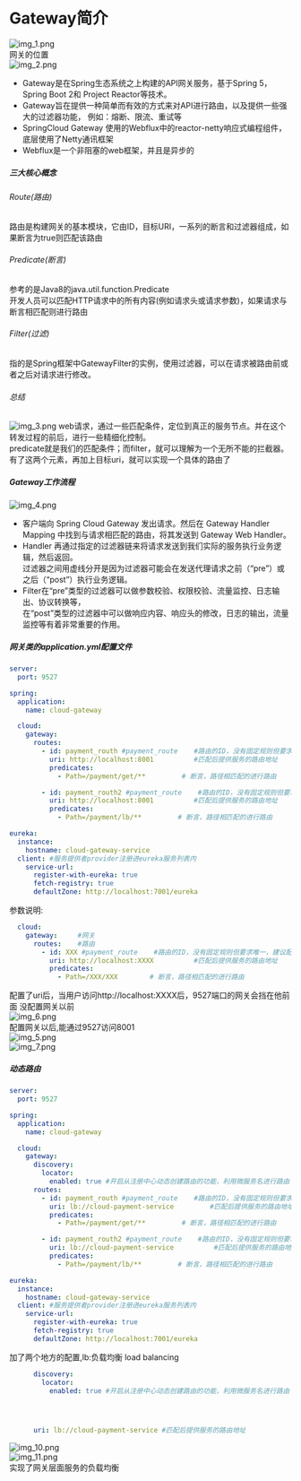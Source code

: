 # Gateway简介
![img_1.png](img_1.png)  
网关的位置      
![img_2.png](img_2.png)  
* Gateway是在Spring生态系统之上构建的API网关服务，基于Spring 5，Spring Boot 2和 Project Reactor等技术。  
* Gateway旨在提供一种简单而有效的方式来对API进行路由，以及提供一些强大的过滤器功能， 例如：熔断、限流、重试等      
* SpringCloud Gateway 使用的Webflux中的reactor-netty响应式编程组件，底层使用了Netty通讯框架  
* Webflux是一个非阻塞的web框架，并且是异步的  


##### 三大核心概念  
###### Route(路由)  
路由是构建网关的基本模块，它由ID，目标URI，一系列的断言和过滤器组成，如果断言为true则匹配该路由
###### Predicate(断言)  
参考的是Java8的java.util.function.Predicate  
开发人员可以匹配HTTP请求中的所有内容(例如请求头或请求参数)，如果请求与断言相匹配则进行路由  
###### Filter(过滤)  
指的是Spring框架中GatewayFilter的实例，使用过滤器，可以在请求被路由前或者之后对请求进行修改。  

###### 总结
![img_3.png](img_3.png)
web请求，通过一些匹配条件，定位到真正的服务节点。并在这个转发过程的前后，进行一些精细化控制。  
predicate就是我们的匹配条件；而filter，就可以理解为一个无所不能的拦截器。有了这两个元素，再加上目标uri，就可以实现一个具体的路由了    

##### Gateway工作流程  
![img_4.png](img_4.png)  


* 客户端向 Spring Cloud Gateway 发出请求。然后在 Gateway Handler Mapping 中找到与请求相匹配的路由，将其发送到 Gateway Web Handler。  
* Handler 再通过指定的过滤器链来将请求发送到我们实际的服务执行业务逻辑，然后返回。  
过滤器之间用虚线分开是因为过滤器可能会在发送代理请求之前（“pre”）或之后（“post”）执行业务逻辑。
* Filter在“pre”类型的过滤器可以做参数校验、权限校验、流量监控、日志输出、协议转换等，  
在“post”类型的过滤器中可以做响应内容、响应头的修改，日志的输出，流量监控等有着非常重要的作用。  


##### 网关类的application.yml配置文件  
``` yaml
server:
  port: 9527

spring:
  application:
    name: cloud-gateway

  cloud:
    gateway:
      routes:
        - id: payment_routh #payment_route    #路由的ID，没有固定规则但要求唯一，建议配合服务名
          uri: http://localhost:8001          #匹配后提供服务的路由地址
          predicates:
            - Path=/payment/get/**         # 断言，路径相匹配的进行路由

        - id: payment_routh2 #payment_route    #路由的ID，没有固定规则但要求唯一，建议配合服务名
          uri: http://localhost:8001          #匹配后提供服务的路由地址
          predicates:
            - Path=/payment/lb/**         # 断言，路径相匹配的进行路由

eureka:
  instance:
    hostname: cloud-gateway-service
  client: #服务提供者provider注册进eureka服务列表内
    service-url:
      register-with-eureka: true
      fetch-registry: true
      defaultZone: http://localhost:7001/eureka
```

参数说明: 
```yaml
  cloud:
    gateway:     #网关
      routes:    #路由
        - id: XXX #payment_route    #路由的ID，没有固定规则但要求唯一，建议配合服务名
          uri: http://localhost:XXXX          #匹配后提供服务的路由地址
          predicates:
            - Path=/XXX/XXX        # 断言，路径相匹配的进行路由
```
配置了uri后，当用户访问http://localhost:XXXX后，9527端口的网关会挡在他前面
没配置网关以前   
![img_6.png](img_6.png)  
配置网关以后,能通过9527访问8001    
![img_5.png](img_5.png)  
![img_7.png](img_7.png)  

##### 动态路由  
```yaml
server:
  port: 9527

spring:
  application:
    name: cloud-gateway

  cloud:
    gateway:
      discovery:
        locator:
          enabled: true #开启从注册中心动态创建路由的功能，利用微服务名进行路由
      routes:
        - id: payment_routh #payment_route    #路由的ID，没有固定规则但要求唯一，建议配合服务名
          uri: lb://cloud-payment-service         #匹配后提供服务的路由地址
          predicates:
            - Path=/payment/get/**         # 断言，路径相匹配的进行路由

        - id: payment_routh2 #payment_route    #路由的ID，没有固定规则但要求唯一，建议配合服务名
          uri: lb://cloud-payment-service          #匹配后提供服务的路由地址
          predicates:
            - Path=/payment/lb/**         # 断言，路径相匹配的进行路由

eureka:
  instance:
    hostname: cloud-gateway-service
  client: #服务提供者provider注册进eureka服务列表内
    service-url:
      register-with-eureka: true
      fetch-registry: true
      defaultZone: http://localhost:7001/eureka
```
加了两个地方的配置,lb:负载均衡 load balancing
```yaml
      discovery:
        locator:
          enabled: true #开启从注册中心动态创建路由的功能，利用微服务名进行路由




      uri: lb://cloud-payment-service #匹配后提供服务的路由地址
```  
![img_10.png](img_10.png)  
![img_11.png](img_11.png)  
实现了网关层面服务的负载均衡  

